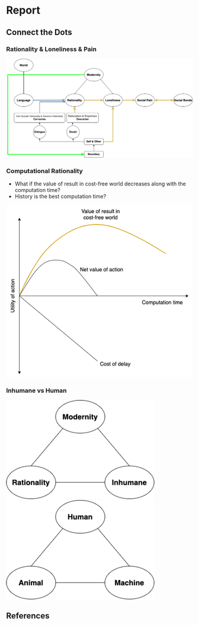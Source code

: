 # Report

## Connect the Dots

### Rationality & Loneliness & Pain
![summary](./pix/triangle-3.png)

### Computational Rationality
* What if the value of result in cost-free world decreases along with the computation time?
* History is the best computation time?

<p float="left">
	<img src="./pix/computational-rationality.png" width="500" />
</p>


### Inhumane vs Human
<p float="left">
	<img src="./pix/triangle-1.png" width="400" />
	<img src="./pix/triangle-2.png" width="400" />
</p>

## References